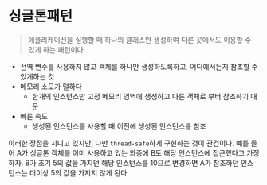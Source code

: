 # 싱글톤패턴

> 애플리케이션을 실행할 때 하나의 클래스만 생성하여 다른 곳에서도 이용할 수 있게 하는 패턴이다.

- 전역 변수를 사용하지 않고 객체를 하나만 생성하도록하고, 어디에서든지 참조할 수 있게하는 것
- 메모리 소모가 덜하다
  - 한개의 인스턴스만 고정 메모리 영역에 생성하고 다른 객체로 부터 참조하기 때문
- 빠른 속도
  - 생성된 인스턴스를 사용할 때 이전에 생성된 인스턴스를 참조

이러한 장점을 지니고 있지만, 다만 `thread-safe`하게 구현하는 것이 관건이다. 예를 들어 A가 싱글톤 객체를 이미 사용하고 있는 와중에 B도 해당 인스턴스에 접근했다고 가정하자.
B가 초기 5의 값을 가지던 해당 인스턴스를 10으로 변경하면 A가 참조하던 인스턴스는 더이상 5의 값을 가지지 않게 된다.

